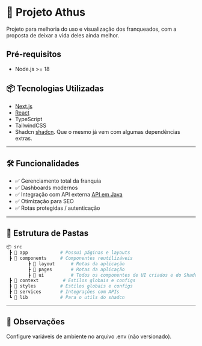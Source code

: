 # 🚀 Projeto Athus

Projeto para melhoria do uso e visualização dos franqueados, com a proposta de deixar a vida deles ainda melhor.

##  Pré-requisitos
- Node.js >= 18


## 📦 Tecnologias Utilizadas
- [Next.js](https://nextjs.org/)
- [React](https://react.dev/)
- TypeScript 
- TailwindCSS
- Shadcn [shadcn](https://ui.shadcn.com/). Que o mesmo já vem com algumas dependências extras.


---

## 🛠️ Funcionalidades

- ✅ Gerenciamento total da franquia
- ✅ Dashboards modernos
- ✅ Integração com API externa [API em Java](https://api.sistema.athus.com/swagger-ui/index.html#/)
- ✅ Otimização para SEO
- ✅ Rotas protegidas / autenticação


---

## 📂 Estrutura de Pastas

```bash
📦 src
 ┣ 📂 app            # Possui páginas e layouts
 ┣ 📂 components     # Componentes reutilizáveis
 		┣ 📂 layout      # Rotas da aplicação
		┣ 📂 pages       # Rotas da aplicação
		┣ 📂 ui          # Todos os componentes de UI criados e do Shadcn
 ┣ 📂 context         # Estilos globais e configs
 ┣ 📂 styles         # Estilos globais e configs
 ┣ 📂 services       # Integrações com APIs
 ┗ 📂 lib            # Para o utils do shadcn
```

---


## 📌 Observações
Configure variáveis de ambiente no arquivo .env (não versionado).